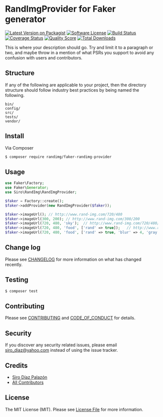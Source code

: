 # RandImgProvider for Faker generator

[![Latest Version on Packagist][ico-version]][link-packagist]
[![Software License][ico-license]](LICENSE.md)
[![Build Status][ico-travis]][link-travis]
[![Coverage Status][ico-scrutinizer]][link-scrutinizer]
[![Quality Score][ico-code-quality]][link-code-quality]
[![Total Downloads][ico-downloads]][link-downloads]

This is where your description should go. Try and limit it to a paragraph or two, and maybe throw in a mention of what
PSRs you support to avoid any confusion with users and contributors.

## Structure

If any of the following are applicable to your project, then the directory structure should follow industry best practices by being named the following.

```
bin/        
config/
src/
tests/
vendor/
```


## Install

Via Composer

``` bash
$ composer require randimg/faker-randimg-provider
```

## Usage

``` php
use Faker\Factory;
use Faker\Generator;
use Siro\RandImg\RandImgProvider;

$faker = Factory::create();
$faker->addProvider(new RandImgProvider($faker));

$faker->imageUrl();	// http://www.rand-img.com/720/480
$faker->imageUrl(300, 200);	// http://www.rand-img.com/300/200
$faker->imageUrl(720, 480, 'sky');	// http://www.rand-img.com/720/480/sky
$faker->imageUrl(720, 480, 'food', ['rand' => true]);	// http://www.rand-img.com/720/480/food?rand=4234532
$faker->imageUrl(720, 480, 'food', ['rand' => true, 'blur' => 4, 'gray' => 1]); // http://www.rand-img.com/720/480/food?rand=4234532&blur=4&gray=1
```

## Change log

Please see [CHANGELOG](CHANGELOG.md) for more information on what has changed recently.

## Testing

``` bash
$ composer test
```

## Contributing

Please see [CONTRIBUTING](CONTRIBUTING.md) and [CODE_OF_CONDUCT](CODE_OF_CONDUCT.md) for details.

## Security

If you discover any security related issues, please email siro_diaz@yahoo.com instead of using the issue tracker.

## Credits

- [Siro Díaz Palazón][link-author]
- [All Contributors][link-contributors]

## License

The MIT License (MIT). Please see [License File](LICENSE.md) for more information.

[ico-version]: https://img.shields.io/packagist/v/randimg/faker-randimg-provider.svg?style=flat-square
[ico-license]: https://img.shields.io/badge/license-MIT-brightgreen.svg?style=flat-square
[ico-travis]: https://img.shields.io/travis/randimg/faker-randimg-provider/master.svg?style=flat-square
[ico-scrutinizer]: https://img.shields.io/scrutinizer/coverage/g/randimg/faker-randimg-provider.svg?style=flat-square
[ico-code-quality]: https://img.shields.io/scrutinizer/g/randimg/faker-randimg-provider.svg?style=flat-square
[ico-downloads]: https://img.shields.io/packagist/dt/randimg/faker-randimg-provider.svg?style=flat-square

[link-packagist]: https://packagist.org/packages/randimg/faker-randimg-provider
[link-travis]: https://travis-ci.org/randimg/faker-randimg-provider
[link-scrutinizer]: https://scrutinizer-ci.com/g/SiroDiaz/RandImgProvider/code-structure
[link-code-quality]: https://scrutinizer-ci.com/g/SiroDiaz/RandImgProvider
[link-downloads]: https://packagist.org/packages/SiroDiaz/RandImgProvider
[link-author]: https://github.com/SiroDiaz
[link-contributors]: ../../contributors
